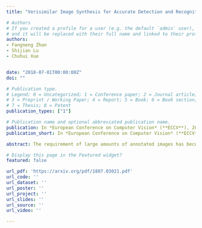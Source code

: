 ```yaml
---
title: "Verisimilar Image Synthesis for Accurate Detection and Recognition of Texts in Scenes"

# Authors
# If you created a profile for a user (e.g. the default `admin` user), write the username (folder name) here 
# and it will be replaced with their full name and linked to their profile.
authors:
- Fangneng Zhan
- Shijian Lu
- Chuhui Xue


date: "2018-07-01T00:00:00Z"
doi: ""

# Publication type.
# Legend: 0 = Uncategorized; 1 = Conference paper; 2 = Journal article;
# 3 = Preprint / Working Paper; 4 = Report; 5 = Book; 6 = Book section;
# 7 = Thesis; 8 = Patent
publication_types: ["1"]

# Publication name and optional abbreviated publication name.
publication: In *European Conference on Computer Vision* (**ECCV**), 2018
publication_short: In *European Conference on Computer Vision* (**ECCV**), 2018

abstract: The requirement of large amounts of annotated images has become one grand challenge while training deep neural network models for various visual detection and recognition tasks. This paper presents a novel image synthesis technique that aims to generate a large amount of annotated scene text images for training accurate and robust scene text detection and recognition models. The proposed technique consists of three innovative designs. First, it realizes "semantic coherent" synthesis by embedding texts at semantically sensible regions within the background image, where the semantic coherence is achieved by leveraging the semantic annotations of objects and image regions that have been created in the prior semantic segmentation research. Second, it exploits visual saliency to determine the embedding locations within each semantic sensible region, which coincides with the fact that texts are often placed around homogeneous regions for better visibility in scenes. Third, it designs an adaptive text appearance model that determines the color and brightness of embedded texts by learning from the feature of real scene text images adaptively. The proposed technique has been evaluated over five public datasets and the experiments show its superior performance in training accurate and robust scene text detection and recognition models.

# Display this page in the Featured widget?
featured: false

url_pdf: 'https://arxiv.org/pdf/1807.03021.pdf'
url_code: ''
url_dataset: ''
url_poster: ''
url_project: ''
url_slides: ''
url_source: ''
url_video: ''

---
```

